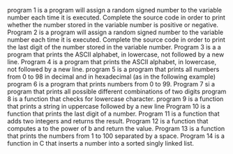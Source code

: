 program 1 is a program will assign a random signed number to the variable number each time it is executed. Complete the source code in order to print whether the number stored in the variable number is positive or negative.
Program 2 is a  program will assign a random signed number to the variable number each time it is executed. Complete the source code in order to print the last digit of the number stored in the variable number.
Program 3 is a a program that prints the ASCII alphabet, in lowercase, not followed by a new line.
Program 4 is a program that prints the ASCII alphabet, in lowercase, not followed by a new line.
program 5 is a program that prints all numbers from 0 to 98 in decimal and in hexadecimal (as in the following example)
program 6 is a program that prints numbers from 0 to 99.
Program 7 si a program that prints all possible different combinations of two digits
program 8 is a function that checks for lowercase character.
program 9 is a function that prints a string in uppercase followed by a new line
Program 10 is  a function that prints the last digit of a number.
Program 11 is a function that adds two integers and returns the result.
Program 12 is a function that computes a to the power of b and return the value.
Program 13 is a function that prints the numbers from 1 to 100 separated by a space.
Program 14 is a function in C that inserts a number into a sorted singly linked list.
